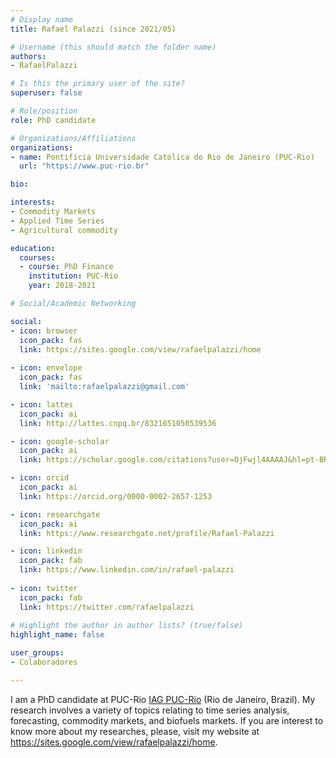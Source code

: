 ```yaml
---
# Display name
title: Rafael Palazzi (since 2021/05)

# Username (this should match the folder name)
authors:
- RafaelPalazzi

# Is this the primary user of the site?
superuser: false

# Role/position
role: PhD candidate

# Organizations/Affiliations
organizations:
- name: Pontifícia Universidade Católica do Rio de Janeiro (PUC-Rio)
  url: "https://www.puc-rio.br"

bio:

interests:
- Commodity Markets
- Applied Time Series
- Agricultural commodity

education:
  courses:
  - course: PhD Finance
    institution: PUC-Rio
    year: 2018-2021

# Social/Academic Networking

social:
- icon: browser
  icon_pack: fas
  link: https://sites.google.com/view/rafaelpalazzi/home
  
- icon: envelope
  icon_pack: fas
  link: 'mailto:rafaelpalazzi@gmail.com'

- icon: lattes
  icon_pack: ai
  link: http://lattes.cnpq.br/8321651050539536

- icon: google-scholar
  icon_pack: ai
  link: https://scholar.google.com/citations?user=OjFwjl4AAAAJ&hl=pt-BR

- icon: orcid
  icon_pack: ai
  link: https://orcid.org/0000-0002-2657-1253

- icon: researchgate
  icon_pack: ai
  link: https://www.researchgate.net/profile/Rafael-Palazzi

- icon: linkedin
  icon_pack: fab
  link: https://www.linkedin.com/in/rafael-palazzi 
  
- icon: twitter
  icon_pack: fab
  link: https://twitter.com/rafaelpalazzi
  
# Highlight the author in author lists? (true/false)
highlight_name: false

user_groups:
- Colaboradores

---
```

I am a PhD candidate at PUC-Rio [IAG PUC-Rio](https://iag.puc-rio.br/) (Rio de Janeiro, Brazil). My research involves a variety of topics relating to time series analysis, forecasting, commodity markets, and biofuels markets. If you are interest to know more about my researches, please, visit my website at https://sites.google.com/view/rafaelpalazzi/home. 
